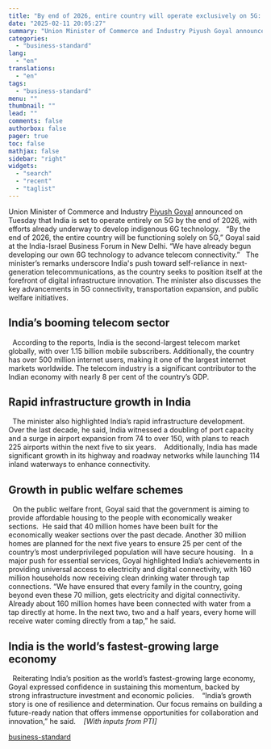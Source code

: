 ```yaml
---
title: "By end of 2026, entire country will operate exclusively on 5G: Piyush Goyal"
date: "2025-02-11 20:05:27"
summary: "Union Minister of Commerce and Industry Piyush Goyal announced on Tuesday that India is set to operate entirely on 5G by the end of 2026, with efforts already underway to develop indigenous 6G technology. “By the end of 2026, the entire country will be functioning solely on 5G,” Goyal said..."
categories:
  - "business-standard"
lang:
  - "en"
translations:
  - "en"
tags:
  - "business-standard"
menu: ""
thumbnail: ""
lead: ""
comments: false
authorbox: false
pager: true
toc: false
mathjax: false
sidebar: "right"
widgets:
  - "search"
  - "recent"
  - "taglist"
---
```


Union Minister of Commerce and Industry [Piyush Goyal](https://www.business-standard.com/about/who-is-piyush-goyal) announced on Tuesday that India is set to operate entirely on 5G by the end of 2026, with efforts already underway to develop indigenous 6G technology.
 
“By the end of 2026, the entire country will be functioning solely on 5G,” Goyal said at the India-Israel Business Forum in New Delhi. “We have already begun developing our own 6G technology to advance telecom connectivity.”
 
The minister’s remarks underscore India's push toward self-reliance in next-generation telecommunications, as the country seeks to position itself at the forefront of digital infrastructure innovation. The minister also discusses the key advancements in 5G connectivity, transportation expansion, and public welfare initiatives. 
 

India’s booming telecom sector
------------------------------

 
According to the reports, India is the second-largest telecom market globally, with over 1.15 billion mobile subscribers. Additionally, the country has over 500 million internet users, making it one of the largest internet markets worldwide. The telecom industry is a significant contributor to the Indian economy with nearly 8 per cent of the country’s GDP.
 

Rapid infrastructure growth in India
------------------------------------

 
The minister also highlighted India’s rapid infrastructure development. Over the last decade, he said, India witnessed a doubling of port capacity and a surge in airport expansion from 74 to over 150, with plans to reach 225 airports within the next five to six years. 
 
Additionally, India has made significant growth in its highway and roadway networks while launching 114 inland waterways to enhance connectivity.
 

Growth in public welfare schemes
--------------------------------

 
On the public welfare front, Goyal said that the government is aiming to provide affordable housing to the people with economically weaker sections.  He said that 40 million homes have been built for the economically weaker sections over the past decade. Another 30 million homes are planned for the next five years to ensure 25 per cent of the country’s most underprivileged population will have secure housing.
 
In a major push for essential services, Goyal highlighted India’s achievements in providing universal access to electricity and digital connectivity, with 160 million households now receiving clean drinking water through tap connections. “We have ensured that every family in the country, going beyond even these 70 million, gets electricity and digital connectivity. Already about 160 million homes have been connected with water from a tap directly at home. In the next two, two and a half years, every home will receive water coming directly from a tap,” he said.
 

India is the world’s fastest-growing large economy
--------------------------------------------------

 
Reiterating India’s position as the world’s fastest-growing large economy, Goyal expressed confidence in sustaining this momentum, backed by strong infrastructure investment and economic policies. 
 
“India’s growth story is one of resilience and determination. Our focus remains on building a future-ready nation that offers immense opportunities for collaboration and innovation,” he said. 
 
*[With inputs from PTI]*

[business-standard](https://www.business-standard.com/industry/news/india-5g-6g-development-2026-piyush-goyal-125021101419_1.html)
